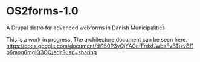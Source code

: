 # OS2forms-1.0
A Drupal distro for advanced webforms in Danish Municipalities

This is a work in progress. The architecture document can be seen here. 
https://docs.google.com/document/d/150P3yQjYAGefFrdxUwbaFvBTizvBf1b6mog6mgiQ3OQ/edit?usp=sharing
